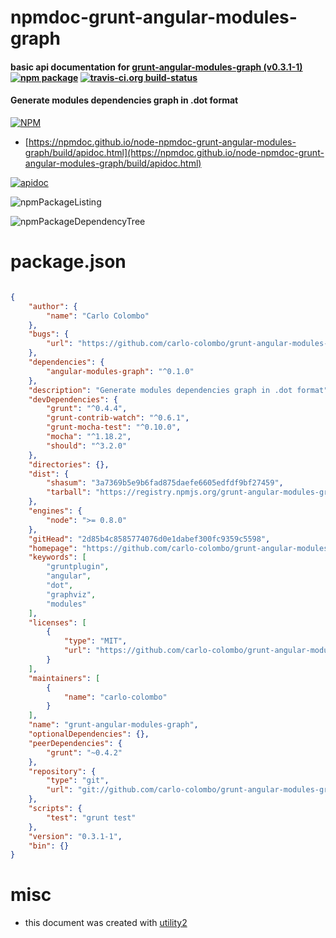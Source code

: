 # npmdoc-grunt-angular-modules-graph

#### basic api documentation for  [grunt-angular-modules-graph (v0.3.1-1)](https://github.com/carlo-colombo/grunt-angular-modules-graph)  [![npm package](https://img.shields.io/npm/v/npmdoc-grunt-angular-modules-graph.svg?style=flat-square)](https://www.npmjs.org/package/npmdoc-grunt-angular-modules-graph) [![travis-ci.org build-status](https://api.travis-ci.org/npmdoc/node-npmdoc-grunt-angular-modules-graph.svg)](https://travis-ci.org/npmdoc/node-npmdoc-grunt-angular-modules-graph)

#### Generate modules dependencies graph in .dot format

[![NPM](https://nodei.co/npm/grunt-angular-modules-graph.png?downloads=true&downloadRank=true&stars=true)](https://www.npmjs.com/package/grunt-angular-modules-graph)

- [https://npmdoc.github.io/node-npmdoc-grunt-angular-modules-graph/build/apidoc.html](https://npmdoc.github.io/node-npmdoc-grunt-angular-modules-graph/build/apidoc.html)

[![apidoc](https://npmdoc.github.io/node-npmdoc-grunt-angular-modules-graph/build/screenCapture.buildCi.browser.%252Ftmp%252Fbuild%252Fapidoc.html.png)](https://npmdoc.github.io/node-npmdoc-grunt-angular-modules-graph/build/apidoc.html)

![npmPackageListing](https://npmdoc.github.io/node-npmdoc-grunt-angular-modules-graph/build/screenCapture.npmPackageListing.svg)

![npmPackageDependencyTree](https://npmdoc.github.io/node-npmdoc-grunt-angular-modules-graph/build/screenCapture.npmPackageDependencyTree.svg)



# package.json

```json

{
    "author": {
        "name": "Carlo Colombo"
    },
    "bugs": {
        "url": "https://github.com/carlo-colombo/grunt-angular-modules-graph/issues"
    },
    "dependencies": {
        "angular-modules-graph": "^0.1.0"
    },
    "description": "Generate modules dependencies graph in .dot format",
    "devDependencies": {
        "grunt": "^0.4.4",
        "grunt-contrib-watch": "^0.6.1",
        "grunt-mocha-test": "^0.10.0",
        "mocha": "^1.18.2",
        "should": "^3.2.0"
    },
    "directories": {},
    "dist": {
        "shasum": "3a7369b5e9b6fad875daefe6605edfdf9bf27459",
        "tarball": "https://registry.npmjs.org/grunt-angular-modules-graph/-/grunt-angular-modules-graph-0.3.1-1.tgz"
    },
    "engines": {
        "node": ">= 0.8.0"
    },
    "gitHead": "2d85b4c8585774076d0e1dabef300fc9359c5598",
    "homepage": "https://github.com/carlo-colombo/grunt-angular-modules-graph",
    "keywords": [
        "gruntplugin",
        "angular",
        "dot",
        "graphviz",
        "modules"
    ],
    "licenses": [
        {
            "type": "MIT",
            "url": "https://github.com/carlo-colombo/grunt-angular-modules-graph/blob/master/LICENSE-MIT"
        }
    ],
    "maintainers": [
        {
            "name": "carlo-colombo"
        }
    ],
    "name": "grunt-angular-modules-graph",
    "optionalDependencies": {},
    "peerDependencies": {
        "grunt": "~0.4.2"
    },
    "repository": {
        "type": "git",
        "url": "git://github.com/carlo-colombo/grunt-angular-modules-graph.git"
    },
    "scripts": {
        "test": "grunt test"
    },
    "version": "0.3.1-1",
    "bin": {}
}
```



# misc
- this document was created with [utility2](https://github.com/kaizhu256/node-utility2)
